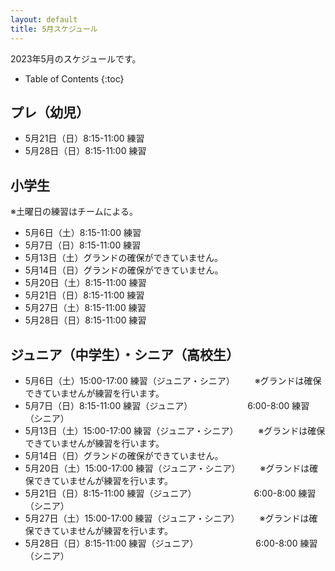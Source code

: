 ```yaml
---
layout: default
title: 5月スケジュール
---
```


2023年5月のスケジュールです。

* Table of Contents
{:toc}


プレ（幼児）
------------------

* 5月21日（日）8:15-11:00 練習
* 5月28日（日）8:15-11:00 練習


小学生
------------------
※土曜日の練習はチームによる。
* 5月6日（土）8:15-11:00 練習
* 5月7日（日）8:15-11:00 練習
* 5月13日（土）グランドの確保ができていません。
* 5月14日（日）グランドの確保ができていません。
* 5月20日（土）8:15-11:00 練習
* 5月21日（日）8:15-11:00 練習
* 5月27日（土）8:15-11:00 練習
* 5月28日（日）8:15-11:00 練習


ジュニア（中学生）・シニア（高校生）
----------------------------------------

* 5月6日（土）15:00-17:00 練習（ジュニア・シニア） 　　※グランドは確保できていませんが練習を行います。
* 5月7日（日）8:15-11:00 練習（ジュニア）
　　　　　　6:00-8:00 練習（シニア）
* 5月13日（土）15:00-17:00 練習（ジュニア・シニア） 　　※グランドは確保できていませんが練習を行います。
* 5月14日（日）グランドの確保ができていません。
* 5月20日（土）15:00-17:00 練習（ジュニア・シニア） 　　※グランドは確保できていませんが練習を行います。
* 5月21日（日）8:15-11:00 練習（ジュニア）
　　　　　　 6:00-8:00 練習（シニア）
* 5月27日（土）15:00-17:00 練習（ジュニア・シニア） 　　※グランドは確保できていませんが練習を行います。
* 5月28日（日）8:15-11:00 練習（ジュニア）
　　　　　　 6:00-8:00 練習（シニア）
